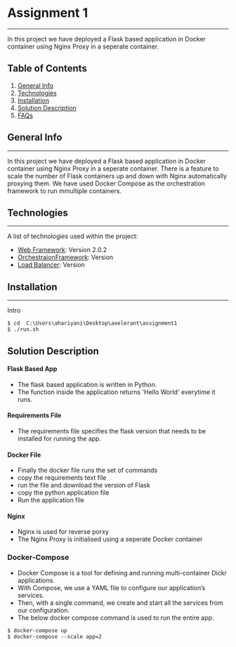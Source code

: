 # Assignment 1
***
In this project we have deployed a Flask based application in Docker container using Nginx Proxy in a seperate container.

## Table of Contents
1. [General Info](#general-info)
2. [Technologies](#technologies)
3. [Installation](#installation)
4. [Solution Description](#solution-description)
5. [FAQs](#faqs)

## General Info
***
In this project we have deployed a Flask based application in Docker container using Nginx Proxy in a seperate container.
There is a feature to scale the number of Flask containers up and down with Nginx automatically proxying them. We have used Docker Compose as the orchestration framework to run mmultiple containers.

## Technologies
***
A list of technologies used within the project:
* [Web Framework](Flask): Version 2.0.2 
* [OrchestraionFramework](DockerCompose): Version 
* [Load Balancer](Nginx): Version 

## Installation
***
Intro
```
$ cd  C:\Users\ahariyani\Desktop\axelerant\assignment1
$ ./run.sh
```
## Solution Description

#### Flask Based App
- The flask based application is written in Python.
- The function inside the application returns 'Hello World' everytime it runs.

#### Requirements File
- The requirements file specifies the flask version that needs to be installed for running the app.

#### Docker File
- Finally the docker file runs the set of commands 
 - copy the requirements text file
 - run the file and download the version of Flask 
 - copy the python application file
 - Run the application file

 #### Nginx
 - Nginx is used for reverse porxy
 - The Nginx Proxy is initialised using a seperate Docker container

 ###  Docker-Compose
 - Docker Compose is a tool for defining and running multi-container Dickr applications. 
 - With Compose, we use a YAML file to configure our application’s services. 
 - Then, with a single command, we create and start all the services from our configuration.
 - The below docker compose command is used to run the entire app.
```
$ docker-compose up
$ docker-compose --scale app=2
```






